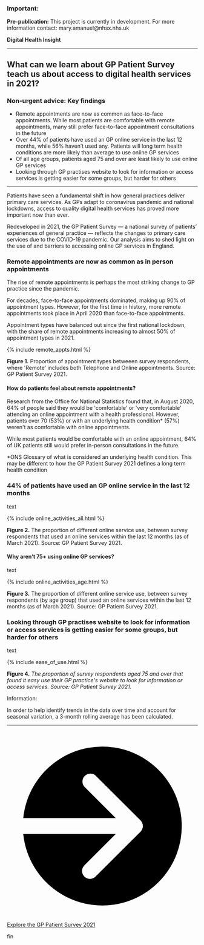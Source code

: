 <script src="https://cdn.plot.ly/plotly-latest.min.js"></script>

<div class="nhsuk-warning-callout">
  <h3 class="nhsuk-warning-callout__label">
    Important<span class="nhsuk-u-visually-hidden">:</span>
  </h3>
  <p><b>Pre-publication:</b> This project is currently in development.  For more information contact: mary.amanuel@nhsx.nhs.uk</p>
</div>

<td class="nhsuk-table__cell">
          <strong class="nhsuk-tag">
  Digital Health Insight
</strong>

  </td>

<hr class="nhsuk-u-margin-top-0 nhsuk-u-margin-bottom-6">

## What can we learn about GP Patient Survey teach us about access to digital health services in 2021?

<!-- {% include update.html %}-->


<div class="nhsuk-care-card nhsuk-care-card--primary">
  <div class="nhsuk-care-card__heading-container">
    <h3 class="nhsuk-care-card__heading"><span role="text"><span class="nhsuk-u-visually-hidden">Non-urgent advice: </span>Key findings</span></h3>
    <span class="nhsuk-care-card__arrow" aria-hidden="true"></span>
  </div>
  <div class="nhsuk-care-card__content">
  
  <ul>
      <li>Remote appointments are now as common as face-to-face appointments. While most patients are comfortable with remote appointments, many still prefer face-to-face appointment consultations in the future</li>
      <li>Over 44% of patients have used an GP online service in the last 12 months, while 56% haven’t used any. Patients will long term health conditions are more likely than average to use online GP services</li>
      <li>Of all age groups, patients aged 75 and over are least likely to use online GP services</li>
      <li>Looking through GP practises website to look for information or access services is getting easier for some groups, but harder for others</li>
    </ul>
    <p></p>
    
  </div>
</div>

<hr class="nhsuk-u-margin-top-0 nhsuk-u-margin-bottom-6">


Patients have seen a fundamental shift in how general practices deliver primary care services. As GPs adapt to coronavirus pandemic and national lockdowns, access to quality digital health services has proved more important now than ever.

Redeveloped in 2021, the GP Patient Survey — a national survey of patients’ experiences of general practice — reflects the changes to primary care services due to the COVID-19 pandemic. Our analysis aims to shed light on the use of and barriers to accessing online GP services in England.


### Remote appointments are now as common as in person appointments

The rise of remote appointments is perhaps the most striking change to GP practice since the pandemic. 

For decades, face-to-face appointments dominated, making up 90% of appointment types. However, for the first time in history, more remote appointments took place in April 2020 than face-to-face appointments. 

Appointment types have balanced out since the first national lockdown, with the share of remote appointments increasing to almost 50% of appointment types in 2021.



{% include remote_appts.html %}

<p><strong>Figure 1.</strong> Proportion of appointment types betweeen survey respondents, where 'Remote' includes both Telephone and Online appointments. Source: GP Patient Survey 2021.</p>


#### How do patients feel about remote appointments? 

Research from the Office for National Statistics found that, in August 2020, 64% of people said they would be 'comfortable' or 'very comfortable' attending an online appointment with a health professional. However,  patients over 70 (53%) or with an underlying health condition* (57%) weren't as comfortable with online appointments.

While most patients would be comfortable with an online appointment, 64% of UK patients still would prefer in-person consultations in the future. 

*ONS Glossary of what is considered an underlying health condition. This may be different to how the GP Patient Survey 2021 defines a long term health condition


### 44% of patients have used an GP online service in the last 12 months

text

{% include online_activities_all.html %}

<p><b>Figure 2.</b> The proportion of different online service use, between survey respondents that used an online services within the last 12 months (as of March 2021). Source: GP Patient Survey 2021.</p>

#### Why aren’t 75+ using online GP services?

text

{% include online_activities_age.html %}

<p><b>Figure 3.</b> The proportion of different online service use, between survey respondents (by age group) that used an online services within the last 12 months (as of March 2021). Source: GP Patient Survey 2021.</p>

### Looking through GP practises website to look for information or access services is getting easier for some groups, but harder for others

text

{% include ease_of_use.html %}

<p><b>Figure 4.</b> <em>The proportion of survey respondents aged 75 and over that found it easy use their GP practice's website to look for information or access services. Source: GP Patient Survey 2021.</em></p>

<div class="nhsuk-inset-text">
                  <span class="nhsuk-u-visually-hidden">Information: </span>
                  <p>In order to help identify trends in the data over time and account for seasonal variation, a 3-month rolling average has been calculated.</p>
                </div>

<hr class="nhsuk-u-margin-top-0 nhsuk-u-margin-bottom-6">

<div class="nhsuk-action-link">
  <a class="nhsuk-action-link__link" href="https://github.com/nhsx/open-analytics-template">
    <svg class="nhsuk-icon nhsuk-icon__arrow-right-circle" xmlns="http://www.w3.org/2000/svg" viewBox="0 0 24 24" aria-hidden="true">
      <path d="M0 0h24v24H0z" fill="none"></path>
      <path d="M12 2a10 10 0 0 0-9.95 9h11.64L9.74 7.05a1 1 0 0 1 1.41-1.41l5.66 5.65a1 1 0 0 1 0 1.42l-5.66 5.65a1 1 0 0 1-1.41 0 1 1 0 0 1 0-1.41L13.69 13H2.05A10 10 0 1 0 12 2z"></path>
    </svg>
    <span class="nhsuk-action-link__text">Explore the GP Patient Survey 2021</span>
  </a>
</div>

fin

